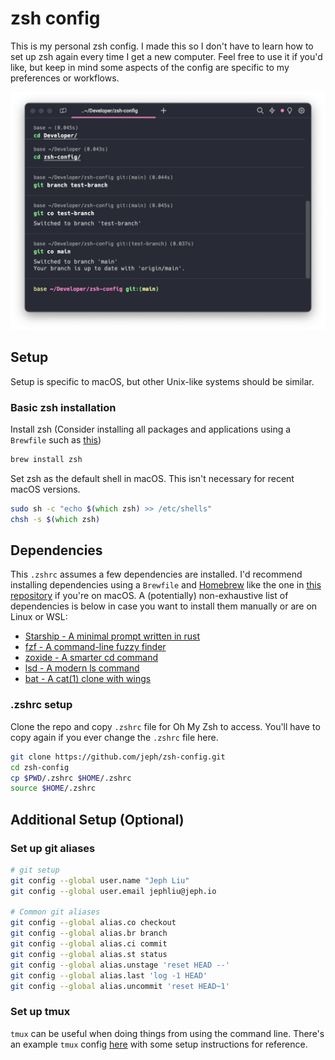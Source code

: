 # zsh config

This is my personal zsh config. I made this so I don't have to learn
how to set up zsh again every time I get a new computer. Feel free to
use it if you'd like, but keep in mind some aspects of the config are
specific to my preferences or workflows.

![Command Line Image Example](cmdline.png)

## Setup

Setup is specific to macOS, but other Unix-like systems should be similar.

### Basic zsh installation

Install zsh (Consider installing all packages and applications using a `Brewfile`
such as [this](https://github.com/jeph/brewfile))

```zsh
brew install zsh
```

Set zsh as the default shell in macOS. This isn't necessary for recent
macOS versions.

```zsh
sudo sh -c "echo $(which zsh) >> /etc/shells"
chsh -s $(which zsh)
```

## Dependencies

This `.zshrc` assumes a few dependencies are installed. I'd recommend installing
dependencies using a `Brewfile` and [Homebrew](https://brew.sh/) like the one in
[this repository](https://github.com/jeph/brewfile) if you're on macOS. A (potentially)
non-exhaustive list of dependencies is below in case you want to install them manually
or are on Linux or WSL:

- [Starship - A minimal prompt written in rust](https://starship.rs/)
- [fzf - A command-line fuzzy finder](https://github.com/junegunn/fzf)
- [zoxide - A smarter cd command](https://github.com/ajeetdsouza/zoxide)
- [lsd - A modern ls command](https://github.com/lsd-rs/lsd)
- [bat - A cat(1) clone with wings](https://github.com/sharkdp/bat)

### .zshrc setup

Clone the repo and copy `.zshrc` file for Oh My Zsh to access.
You'll have to copy again if you ever change the `.zshrc` file here.

```zsh
git clone https://github.com/jeph/zsh-config.git
cd zsh-config
cp $PWD/.zshrc $HOME/.zshrc
source $HOME/.zshrc
```

## Additional Setup (Optional)

### Set up git aliases

```zsh
# git setup
git config --global user.name "Jeph Liu"
git config --global user.email jephliu@jeph.io

# Common git aliases
git config --global alias.co checkout
git config --global alias.br branch
git config --global alias.ci commit
git config --global alias.st status
git config --global alias.unstage 'reset HEAD --'
git config --global alias.last 'log -1 HEAD'
git config --global alias.uncommit 'reset HEAD~1'
```

### Set up tmux

`tmux` can be useful when doing things from using the command line. There's an
example `tmux` config [here](https://github.com/jeph/tmux-config) with some setup 
instructions for reference.
